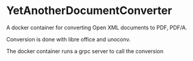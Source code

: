 # YetAnotherDocumentConverter
A docker container for converting Open XML documents to PDF, PDF/A.

Conversion is done with libre office and unoconv.

The docker container runs a grpc server to call the conversion
